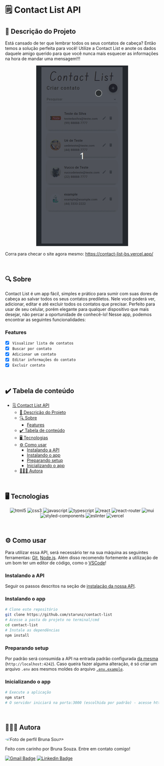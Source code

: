 # 🗒️ Contact List API
## 🚀 Descrição do Projeto
Está cansado de ter que lembrar todos os seus contatos de cabeça? Então temos a solução perfeita para você! Utilize a Contact List e anote os dados daquele amigo querido para que você nunca mais esquecer as informações na hora de mandar uma mensagem!!!

<p align="center">
	<img alt='contact list usage GIF' src="/public/assets/contact-list-usage.gif" />
</p>

Corra para checar o site agora mesmo: https://contact-list-bs.vercel.app/

<br/>


## 🔍 Sobre
Contact List é um app fácil, simples e prático para sumir com suas dores de cabeça ao salvar todos os seus contatos prediletos. Nele você poderá ver, adicionar, editar e até excluir todos os contatos que precisar. Perfeito para usar de seu celular, porém elegante para qualquer dispositivo que mais desejar, não percar a oportunidade de conhecê-lo! Nesse app, podemos encontrar as seguintes funcionalidades:

### Features
- [x] `Visualizar lista de contatos`
- [x] `Buscar por contato`
- [x] `Adicionar um contato`
- [x] `Editar informações do contato`
- [x] `Excluir contato`

<br/>


## ✔️ Tabela de conteúdo
<!--ts-->
- [🗒️ Contact List API](#️-contact-list-api)
	- [🚀 Descrição do Projeto](#-descrição-do-projeto)
	- [🔍 Sobre](#-sobre)
		- [Features](#features)
	- [✔️ Tabela de conteúdo](#️-tabela-de-conteúdo)
	- [🖥 Tecnologias](#-tecnologias)
	- [⚙ Como usar](#-como-usar)
		- [Instalando a API](#instalando-a-api)
		- [Instalando o app](#instalando-o-app)
		- [Preparando setup](#preparando-setup)
		- [Inicializando o app](#inicializando-o-app)
	- [👨🏼‍💻 Autora](#-autora)
<!--te-->

<br/>


## 🖥 Tecnologias
<p align="center">
	<img alt="html5" src="https://img.shields.io/badge/HTML5-E34F26?style=for-the-badge&logo=html5&logoColor=white" />
	<img alt="css3" src="https://img.shields.io/badge/CSS3-1572B6?style=for-the-badge&logo=css3&logoColor=white" />
	<img alt="javascript" src="https://img.shields.io/badge/JavaScript-F7DF1E?style=for-the-badge&logo=javascript&logoColor=black" />
	<img alt="typescript" src="https://img.shields.io/badge/TypeScript-007ACC?style=for-the-badge&logo=typescript&logoColor=white" />
  <img alt="react" src="https://img.shields.io/badge/React-20232A?style=for-the-badge&logo=react&logoColor=61DAFB"/>
  <img alt="react-router" src="https://img.shields.io/badge/React_Router-CA4245?style=for-the-badge&logo=react-router&logoColor=white"/>
	<img alt="mui" src="https://img.shields.io/badge/Material%20UI-007FFF?style=for-the-badge&logo=mui&logoColor=white" />
  <img alt="styled-components" src="https://img.shields.io/badge/styled--components-DB7093?style=for-the-badge&logo=styled-components&logoColor=white"/>
  <img alt="eslinter" src="https://img.shields.io/badge/eslint-3A33D1?style=for-the-badge&logo=eslint&logoColor=white"/>
	<img alt="vercel" src="https://img.shields.io/badge/Vercel-000000?style=for-the-badge&logo=vercel&logoColor=white" />
</p>

<br/>


## ⚙ Como usar

Para utilizar essa API, será necessário ter na sua máquina as seguintes ferramentas:
[Git](https://git-scm.com), [Node.js](https://nodejs.org/en/). 
Além disso recomendo fortemente a utilização de um bom ter um editor de código, como o [VSCode](https://code.visualstudio.com/)!

### Instalando a API
Seguir os passos descritos na seção de [instalação da nossa API](https://github.com/starunz/contact-list-back/blob/main/README.md).

### Instalando o app
```bash
# Clone este repositório
git clone https://github.com/starunz/contact-list
# Acesse a pasta do projeto no terminal/cmd
cd contact-list
# Instale as dependências
npm install
```

### Preparando setup
Por padrão será consumida a API na entrada padrão configurada [da mesma](https://github.com/starunz/contact-list-back/blob/main/README.md) (`http://localhost:4242`). Caso queira fazer alguma alteração, é só criar um arquivo `.env` aos mesmos moldes do arquivo [`.env.example`](https://github.com/starunz/contact-list/blob/main/.env.example).

### Inicializando o app
```bash
# Execute a aplicação
npm start
# O servidor iniciará na porta:3000 (escolhida por padrão) - acesse http://localhost:3000
```

<br/>


## 👨🏼‍💻 Autora

<img border-radius='50%' style="border-radius: 50%;" src="https://avatars.githubusercontent.com/u/87653713?v=4" width="100px;" alt="Foto de perfil Bruna Souza"/>

Feito com carinho por Bruna Souza. Entre em contato comigo!

[![Gmail Badge](https://img.shields.io/badge/-busouza01@gmail.com-c14438?style=flat&logo=Gmail&logoColor=white&link=mailto:busouza01@gmail.com)](mailto:busouza01@gmail.com)
[![Linkedin Badge](https://img.shields.io/badge/-Bruna-Souza?style=flat&logo=Linkedin&logoColor=white&color=blue&link=https://www.linkedin.com/in/starunz)](https://www.linkedin.com/in/starunz) 

<br/><br/>
